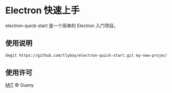 # Electron 快速上手

electron-quick-start 是一个简单的 Electron 入门项目。

## 使用说明

```bash
degit https://github.com/tlyboy/electron-quick-start.git my-new-project
```

## 使用许可

[MIT](https://github.com/tlyboy/electron-quick-start/blob/main/LICENSE) © Guany
